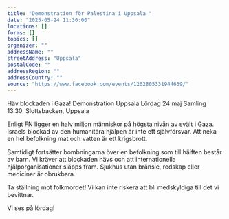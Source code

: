```yaml
---
title: "Demonstration för Palestina i Uppsala "
date: "2025-05-24 11:30:00"
locations: []
forms: []
topics: []
organizer: ""
addressName: ""
streetAddress: "Uppsala"
postalCode: ""
addressRegion: ""
addressCountry: ""
source: "https://www.facebook.com/events/1262805331944639/"
---
```

Häv blockaden i Gaza!
Demonstration Uppsala 
Lördag 24 maj
Samling 13.30, Slottsbacken, Uppsala 

Enligt FN ligger en halv miljon människor på högsta nivån av svält i Gaza. Israels blockad av den humanitära hjälpen är inte ett självförsvar. Att neka en hel befolkning mat och vatten är ett krigsbrott. 

Samtidigt fortsätter bombningarna över en befolkning som till hälften består av barn. Vi kräver att blockaden hävs och att internationella hjälporganisationer släpps fram. Sjukhus utan bränsle, redskap eller mediciner är obrukbara. 

Ta ställning mot folkmordet! Vi kan inte riskera att bli medskyldiga till det vi bevittnar.

Vi ses på lördag! 